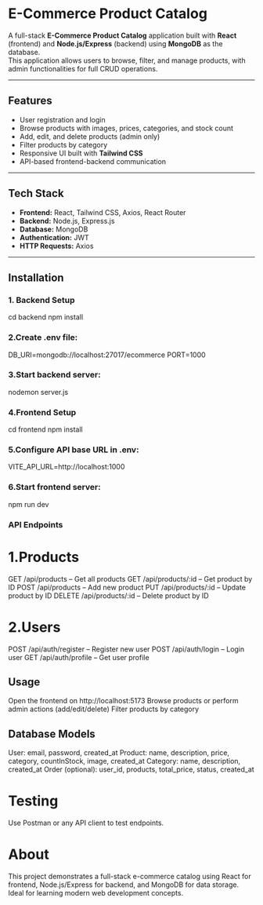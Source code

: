 # E-Commerce Product Catalog

A full-stack **E-Commerce Product Catalog** application built with **React** (frontend) and **Node.js/Express** (backend) using **MongoDB** as the database.  
This application allows users to browse, filter, and manage products, with admin functionalities for full CRUD operations.

---

## Features

- User registration and login  
- Browse products with images, prices, categories, and stock count  
- Add, edit, and delete products (admin only)  
- Filter products by category  
- Responsive UI built with **Tailwind CSS**  
- API-based frontend-backend communication  

---

## Tech Stack

- **Frontend:** React, Tailwind CSS, Axios, React Router  
- **Backend:** Node.js, Express.js  
- **Database:** MongoDB  
- **Authentication:** JWT  
- **HTTP Requests:** Axios  

---

## Installation

### 1. Backend Setup

cd backend
npm install

### 2.Create .env file:
  DB_URI=mongodb://localhost:27017/ecommerce
  PORT=1000

### 3.Start backend server:
  nodemon server.js

### 4.Frontend Setup
  cd frontend
  npm install

### 5.Configure API base URL in .env:
  VITE_API_URL=http://localhost:1000

### 6.Start frontend server:
  npm run dev

### API Endpoints

# 1.Products

GET /api/products – Get all products
GET /api/products/:id – Get product by ID
POST /api/products – Add new product
PUT /api/products/:id – Update product by ID
DELETE /api/products/:id – Delete product by ID

# 2.Users 

POST /api/auth/register – Register new user
POST /api/auth/login – Login user
GET /api/auth/profile – Get user profile

## Usage

Open the frontend on http://localhost:5173
Browse products or perform admin actions (add/edit/delete)
Filter products by category

## Database Models

User: email, password, created_at
Product: name, description, price, category, countInStock, image, created_at
Category: name, description, created_at
Order (optional): user_id, products, total_price, status, created_at

# Testing

Use Postman or any API client to test endpoints.

# About

This project demonstrates a full-stack e-commerce catalog using React for frontend, Node.js/Express for backend, and MongoDB for data storage. Ideal for learning modern web development concepts.



